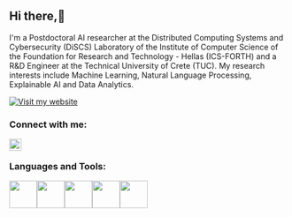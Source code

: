 ## Hi there,👋

I'm a Postdoctoral AI researcher at the Distributed Computing Systems and Cybersecurity (DiSCS) Laboratory of the Institute of Computer Science of the Foundation for Research and Technology - Hellas (ICS-FORTH) and a R&D Engineer at the Technical University of Crete (TUC). My research interests include Machine Learning, Natural Language Processing, Explainable AI and Data Analytics.

[![Visit my website](https://img.shields.io/badge/Visit%20my%20website-blue?style=for-the-badge&logo=web)](https://www.csd.uoc.gr/~shevtsov/)
<!--
**alexdrk14/alexdrk14** is a ✨ _special_ ✨ repository because its `README.md` (this file) appears on your GitHub profile.

Here are some ideas to get you started:

- 🔭 I’m currently working as Reseracher on AI at Foundation of Research and Technology - Hellas and ECE-TUC
- 🌱 I’m currently learning LLMs.
**- 👯 I’m looking to collaborate on ...
**- 🤔 I’m looking for help with ...
**- 💬 Ask me about ...
**- 📫 How to reach me: ...
**- 😄 Pronouns: ...
**- ⚡ Fun fact: ...
**-->

### Connect with me:


[<img align="left" alt="audhiaprilliant | LinkedIn" width="22px" src="https://cdn.jsdelivr.net/npm/simple-icons@v3/icons/linkedin.svg" />][linkedin]
<br />

### Languages and Tools:
<img height=50 src="https://cdn.jsdelivr.net/gh/devicons/devicon/icons/linux/linux-original.svg" /><img height=50 src="https://cdn.jsdelivr.net/gh/devicons/devicon/icons/python/python-original.svg" /><img height=50 src="https://cdn.jsdelivr.net/gh/devicons/devicon/icons/pytorch/pytorch-original.svg" /><img height=50 src="https://cdn.jsdelivr.net/gh/devicons/devicon/icons/tensorflow/tensorflow-original.svg" /><img height=50 src="https://cdn.jsdelivr.net/gh/devicons/devicon/icons/bash/bash-original.svg" />
                   
<br />

[linkedin]: https://www.linkedin.com/in/alexandershevtsov/
